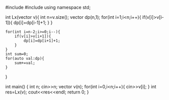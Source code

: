 #include<iostream>
#include<vector>
 using namespace std;

 int Lx(vector<int> v){
 	int n=v.size();
 	vector<int> dp(n,1);
 	for(int i=1;i<n;i++){
 		if(v[i]>v[i-1]){
 			dp[i]=dp[i-1]+1;
 		}
 	}

 	for(int i=n-2;i>=0;i--){
 		if(v[i]>v[i+1]){
 			dp[i]=dp[i+1]+1;
 		}
 	}
 	int sum=0;
 	for(auto val:dp){
 		sum+=val;
 	}
 }

 int main()
 {
 	int n;
 	cin>>n;
 	vector<int> v(n);
 	for(int i=0,i<n;i++){
 		cin>>v[i];
 	}
 	int res=Lx(v);
 	cout<<res<<endl;
 	return 0;
 }